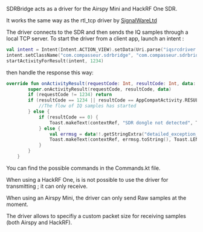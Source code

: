 SDRBridge acts as a driver for the Airspy Mini and HackRF One SDR.

It works the same way as the rtl_tcp driver by [SignalWareLtd](https://github.com/signalwareltd/rtl_tcp_andro-)

The driver connects to the SDR and then sends the IQ samples through a local TCP server.
To start the driver from a client app, launch an intent :

```kotlin
val intent = Intent(Intent.ACTION_VIEW).setData(Uri.parse("iqsrcdriver://?a=127.0.0.1&p=1234&f=$frequency&s=$samplerate"))
intent.setClassName("com.compasseur.sdrbridge", "com.compasseur.sdrbridge.IntentHandlerActivity")
startActivityForResult(intent, 1234)
```

then handle the response this way: 

```kotlin
override fun onActivityResult(requestCode: Int, resultCode: Int, data: Intent?) {
        super.onActivityResult(requestCode, resultCode, data)
        if (requestCode != 1234) return
        if (resultCode == 1234 || resultCode == AppCompatActivity.RESULT_OK) {
            //The flow of IQ samples has started
        } else {
            if (resultCode == 0) {
                Toast.makeText(contextRef, "SDR dongle not detected", Toast.LENGTH_SHORT).show()
            } else {
                val errmsg = data!!.getStringExtra("detailed_exception_message")
                Toast.makeText(contextRef, errmsg.toString(), Toast.LENGTH_SHORT).show()
            }
        }
    }
```


You can find the possible commands in the Commands.kt file.

When using a HackRF One, is is not possible to use the driver for transmitting ; it can only receive.

When using an Airspy Mini, the driver can only send Raw samples at the moment.

The driver allows to specifiy a custom packet size for receiving samples (both Airspy and HackRF).



